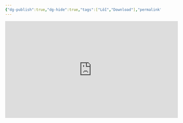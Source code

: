 ```yaml
---
{"dg-publish":true,"dg-hide":true,"tags":["Lỗi","Download"],"permalink":"/loi-tai-file-apkg-thanh-duoi-zip-tren-android/","hide":true,"dgPassFrontmatter":true}
---
```



<iframe width="560" height="315" src="https://www.youtube.com/embed/Ro4IudaroTc?si=QzPlYxpVyGExyyIc" title="YouTube video player" frameborder="0" allow="accelerometer; autoplay; clipboard-write; encrypted-media; gyroscope; picture-in-picture; web-share" allowfullscreen></iframe>